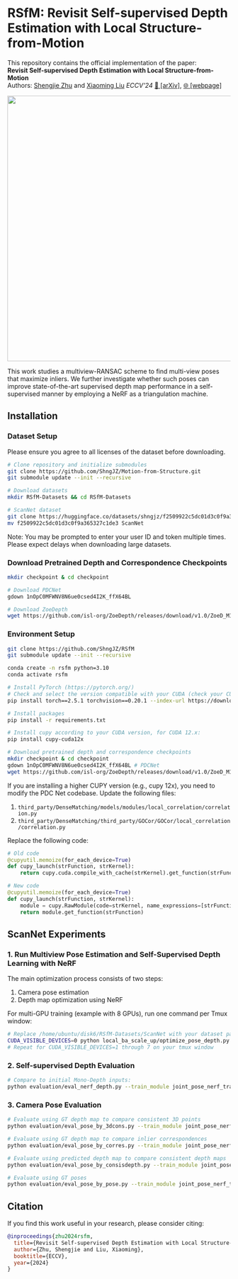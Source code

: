 # RSfM: Revisit Self-supervised Depth Estimation with Local Structure-from-Motion

This repository contains the official implementation of the paper:   
**Revisit Self-supervised Depth Estimation with Local Structure-from-Motion**  
Authors: [Shengjie Zhu](https://shngjz.github.io/) and [Xiaoming Liu](https://cvlab.cse.msu.edu/)
*ECCV'24* [📄 [arXiv]](https://arxiv.org/abs/2407.19166), [🌐 [webpage]](https://shngjz.github.io/SSfM.github.io/)


<img src="/assets/rsfm_recombined.gif" width="600" >

This work studies a multiview-RANSAC scheme to find multi-view poses that maximize inliers. We further investigate whether such poses can improve state-of-the-art supervised depth map performance in a self-supervised manner by employing a NeRF as a triangulation machine.

## Installation

### Dataset Setup

Please ensure you agree to all licenses of the dataset before downloading.

```bash
# Clone repository and initialize submodules
git clone https://github.com/ShngJZ/Motion-from-Structure.git
git submodule update --init --recursive

# Download datasets
mkdir RSfM-Datasets && cd RSfM-Datasets

# ScanNet dataset
git clone https://huggingface.co/datasets/shngjz/f2509922c5dc01d3c0f9a365327c1de3
mv f2509922c5dc01d3c0f9a365327c1de3 ScanNet
```

Note: You may be prompted to enter your user ID and token multiple times. Please expect delays when downloading large datasets.

### Download Pretrained Depth and Correspondence Checkpoints
```bash
mkdir checkpoint & cd checkpoint

# Download PDCNet
gdown 1nOpC0MFWNV8N6ue0csed4I2K_ffX64BL

# Download ZoeDepth
wget https://github.com/isl-org/ZoeDepth/releases/download/v1.0/ZoeD_M12_NK.pt
```

### Environment Setup

```bash
git clone https://github.com/ShngJZ/RSfM
git submodule update --init --recursive

conda create -n rsfm python=3.10
conda activate rsfm

# Install PyTorch (https://pytorch.org/)
# Check and select the version compatible with your CUDA (check your CUDA version with nvcc --version)
pip install torch==2.5.1 torchvision==0.20.1 --index-url https://download.pytorch.org/whl/cu121

# Install packages
pip install -r requirements.txt

# Install cupy according to your CUDA version, for CUDA 12.x:
pip install cupy-cuda12x

# Download pretrained depth and correspondence checkpoints
mkdir checkpoint & cd checkpoint
gdown 1nOpC0MFWNV8N6ue0csed4I2K_ffX64BL # PDCNet
wget https://github.com/isl-org/ZoeDepth/releases/download/v1.0/ZoeD_M12_NK.pt # ZoeDepth
```

If you are installing a higher CUPY version (e.g., cupy 12x), you need to modify the PDC Net codebase. Update the following files:

1. `third_party/DenseMatching/models/modules/local_correlation/correlation.py`
2. `third_party/DenseMatching/third_party/GOCor/GOCor/local_correlation/correlation.py`

Replace the following code:
```python
# Old code
@cupyutil.memoize(for_each_device=True)
def cupy_launch(strFunction, strKernel):
    return cupy.cuda.compile_with_cache(strKernel).get_function(strFunction)

# New code
@cupyutil.memoize(for_each_device=True)
def cupy_launch(strFunction, strKernel):
    module = cupy.RawModule(code=strKernel, name_expressions=[strFunction])
    return module.get_function(strFunction)
```

## ScanNet Experiments

### 1. Run Multiview Pose Estimation and Self-Supervised Depth Learning with NeRF

The main optimization process consists of two steps:
1. Camera pose estimation
2. Depth map optimization using NeRF

For multi-GPU training (example with 8 GPUs), run one command per Tmux window:

```bash
# Replace /home/ubuntu/disk6/RSfM-Datasets/ScanNet with your dataset path
CUDA_VISIBLE_DEVICES=0 python local_ba_scale_up/optimize_pose_depth.py --train_module joint_pose_nerf_training/scannet_depth_exp --train_name zoedepth_pdcnet --train_sub 5 --data_root /home/ubuntu/disk6/RSfM-Datasets/ScanNet --dataset scannet
# Repeat for CUDA_VISIBLE_DEVICES=1 through 7 on your tmux window
```

### 2. Self-supervised Depth Evaluation

```bash
# Compare to initial Mono-Depth inputs:
python evaluation/eval_nerf_depth.py --train_module joint_pose_nerf_training/scannet_depth_exp --train_name zoedepth_pdcnet --train_sub 5 --dataset scannet
```

### 3. Camera Pose Evaluation

```bash
# Evaluate using GT depth map to compare consistent 3D points
python evaluation/eval_pose_by_3dcons.py --train_module joint_pose_nerf_training/scannet_depth_exp --train_name zoedepth_pdcnet --train_sub 5 --dataset scannet

# Evaluate using GT depth map to compare inlier correspondences
python evaluation/eval_pose_by_corres.py --train_module joint_pose_nerf_training/scannet_depth_exp --train_name zoedepth_pdcnet --train_sub 5 --dataset scannet

# Evaluate using predicted depth map to compare consistent depth maps
python evaluation/eval_pose_by_consisdepth.py --train_module joint_pose_nerf_training/scannet_depth_exp --train_name zoedepth_pdcnet --train_sub 5 --dataset scannet

# Evaluate using GT poses
python evaluation/eval_pose_by_pose.py --train_module joint_pose_nerf_training/scannet_depth_exp --train_name zoedepth_pdcnet --train_sub 5 --dataset scannet
```

## Citation

If you find this work useful in your research, please consider citing:
```bibtex
@inproceedings{zhu2024rsfm,
  title={Revisit Self-supervised Depth Estimation with Local Structure-from-Motion},
  author={Zhu, Shengjie and Liu, Xiaoming},
  booktitle={ECCV},
  year={2024}
}
```
